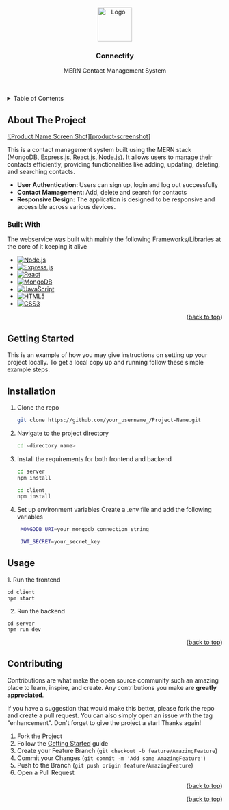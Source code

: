 <!-- Improved compatibility of back to top link: See: https://github.com/othneildrew/Best-README-Template/pull/73 -->
<a name="readme-top"></a>



<!-- PROJECT LOGO -->
<br />
<div align="center">
  <a href="https://tse1.mm.bing.net/th?id=OIP.soZSRj2migQutCe_MFBh0AHaFh&pid=Api&P=0&h=180">
    <img src="logo.png" alt="Logo" width="80" height="80">
  </a>

  <h3 align="center">Connectify</h3>

  <p align="center">
MERN Contact Management System 
    <br />
    <br />
    <br />
 

  </p>
</div>


<!-- TABLE OF CONTENTS -->
<details>
  <summary>Table of Contents</summary>

  
  <ol>
    <li>
      <a href="#about-the-project">About The Project</a>
      <ul>
        <li><a href="#built-with">Built With</a></li>
      </ul>
    </li>
    <li><a href="#getting-started">Getting Started</a></li>
    <li><a href="#contributing">Contributing</a></li>
    <li><a href="#license">License</a></li>
  </ol>
</details>


<!-- ABOUT THE PROJECT -->
## About The Project

[![Product Name Screen Shot][product-screenshot]](https://example.com)

This is a contact management system built using the MERN stack (MongoDB, Express.js, React.js, Node.js). It allows users to manage their contacts efficiently, providing functionalities like adding, updating, deleting, and searching contacts.
* <b>User Authentication: </b> Users can sign up, login and log out successfully
* <b> Contact Mamagement: </b> Add, delete and search for contacts
* <b> Responsive Design: </b> The application is designed to be responsive and accessible across various devices.



### Built With

The webservice was built with mainly the following Frameworks/Libraries at the core of it keeping it alive
* [![Node.js](https://img.shields.io/badge/node.js-%2343853D.svg?style=for-the-badge&logo=node.js&logoColor=white)](https://nodejs.org/)
* [![Express.js](https://img.shields.io/badge/express.js-%23404d59.svg?style=for-the-badge)](https://expressjs.com/)
* [![React](https://img.shields.io/badge/react-%2361DAFB.svg?style=for-the-badge&logo=react&logoColor=white)](https://reactjs.org/)
* [![MongoDB](https://img.shields.io/badge/mongodb-%234ea94b.svg?style=for-the-badge&logo=mongodb&logoColor=white)](https://www.mongodb.com/)
* [![JavaScript](https://img.shields.io/badge/javascript-%23323330.svg?style=for-the-badge&logo=javascript&logoColor=%23F7DF1E)](https://devdocs.io/javascript/)
* [![HTML5](https://img.shields.io/badge/html5-%23E34F26.svg?&style=for-the-badge&logo=html5&logoColor=white)](https://devdocs.io/html/)
* [![CSS3](https://img.shields.io/badge/css3-%231572B6.svg?&style=for-the-badge&logo=css3&logoColor=white)](https://devdocs.io/css/)



<p align="right">(<a href="#readme-top">back to top</a>)</p>


<!-- GETTING STARTED -->
## Getting Started

This is an example of how you may give instructions on setting up your project locally.
To get a local copy up and running follow these simple example steps.

<h2> Installation </h2>

1. Clone the repo
   ```sh
   git clone https://github.com/your_username_/Project-Name.git
   ```
2. Navigate to the project directory
   ```sh
   cd <directory name>
   ```
3. Install the requirements for both frontend and backend 
   ```sh
   cd server
   npm install

   cd client
   npm install
   ```
4. Set up environment variables 
   Create a .env file and add the following variables 
   ```sh
    MONGODB_URI=your_mongodb_connection_string
   
    JWT_SECRET=your_secret_key
   ```

<h2> Usage </h2>
1.   Run the frontend
   
   
  ```
  cd client 
  npm start
   ```

2.  Run the backend
   
   
   ```
   cd server 
   npm run dev
   ```


<p align="right">(<a href="#readme-top">back to top</a>)</p>

<!-- CONTRIBUTING -->
## Contributing

Contributions are what make the open source community such an amazing place to learn, inspire, and create. Any contributions you make are **greatly appreciated**.

If you have a suggestion that would make this better, please fork the repo and create a pull request. You can also simply open an issue with the tag "enhancement".
Don't forget to give the project a star! Thanks again!

1. Fork the Project
2. Follow the <a href="#getting-started">Getting Started</a> guide
3. Create your Feature Branch (`git checkout -b feature/AmazingFeature`)
4. Commit your Changes (`git commit -m 'Add some AmazingFeature'`)
5. Push to the Branch (`git push origin feature/AmazingFeature`)
6. Open a Pull Request

<p align="right">(<a href="#readme-top">back to top</a>)</p>



<p align="right">(<a href="#readme-top">back to top</a>)</p>



<!-- MARKDOWN LINKS & IMAGES -->
<!-- https://www.markdownguide.org/basic-syntax/#reference-style-links -->



